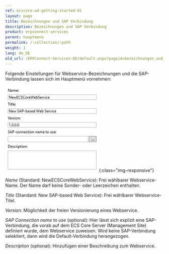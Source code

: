```yaml
---
ref: ecscore-wd-getting-started-01
layout: page
title: Bezeichnungen und SAP Verbindung
description: Bezeichnungen und SAP Verbindung
product: erpconnect-services
parent: hauptmenü
permalink: /:collection/:path
weight: 1
lang: de_DE
old_url: /ERPConnect-Services-DE/default.aspx?pageid=bezeichnungen_und_sap_verbindung
---
```


Folgende Einstellungen für Webservice-Bezeichnungen und die SAP-Verbindung lassen sich im Hauptmenü vornehmen:

![WSD-16](/img/content/ecscore-wsd_16.jpg){:class="img-responsive"}

*Name* (Standard: NewECSCoreWebService): Frei wählbarer Webservice-Name. Der Name darf keine Sonder- oder Leerzeichen enthalten.

*Title* (Standard: New SAP-based Web Service): Frei wählbarer Webservice-Titel. 

*Version*: Möglichkeit der freien Versionierung eines Webservice.

*SAP Connection name to use* (optional): Hier lässt sich explizit eine SAP-Verbindung, die vorab auf dem ECS Core Server (Management Site) definiert wurde, dem Webservice zuweisen. Wird keine SAP-Verbindung selektiert, dann wird die Default-Verbindung herangezogen.   

*Description* (optional): Hinzufügen einer Beschreibung zum Webservice.



       

  